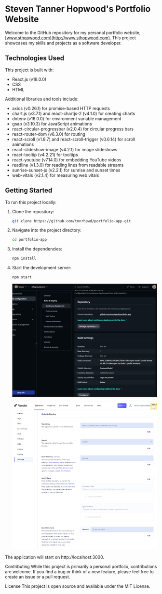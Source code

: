 # Steven Tanner Hopwood's Portfolio Website

Welcome to the GitHub repository for my personal portfolio website, [www.sthopwood.com](http://www.sthopwood.com). This project showcases my skills and projects as a software developer.

## Technologies Used

This project is built with:

- React.js (v18.0.0)
- CSS
- HTML

Additional libraries and tools include:

- axios (v0.26.1) for promise-based HTTP requests
- chart.js (v3.7.1) and react-chartjs-2 (v4.1.0) for creating charts
- dotenv (v16.0.0) for environment variable management
- gsap (v3.10.3) for JavaScript animations
- react-circular-progressbar (v2.0.4) for circular progress bars
- react-router-dom (v6.3.0) for routing
- react-scroll (v1.8.7) and react-scroll-trigger (v0.6.14) for scroll animations
- react-slideshow-image (v4.2.1) for image slideshows
- react-tooltip (v4.2.21) for tooltips
- react-youtube (v7.14.0) for embedding YouTube videos
- readline (v1.3.0) for reading lines from readable streams
- sunrise-sunset-js (v2.2.1) for sunrise and sunset times
- web-vitals (v2.1.4) for measuring web vitals

## Getting Started

To run this project locally:

1. Clone the repository:

    ```bash
    git clone https://github.com/tnnrhpwd/portfolio-app.git
    ```

2. Navigate into the project directory:

    ```bash
    cd portfolio-app
    ```

3. Install the dependencies:

    ```bash
    npm install
    ```

4. Start the development server:

    ```bash
    npm start
    ```

    ![alt text](image.png)
    
    ![alt text](image-1.png)

The application will start on http://localhost:3000.

Contributing
While this project is primarily a personal portfolio, contributions are welcome. If you find a bug or think of a new feature, please feel free to create an issue or a pull request.

License
This project is open source and available under the MIT License.
